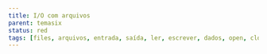 ```yaml
---
title: I/O com arquivos
parent: temasix
status: red
tags: [files, arquivos, entrada, saída, ler, escrever, dados, open, close, with]
---
```


